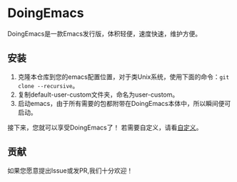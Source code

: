# DoingEmacs
DoingEmacs是一款Emacs发行版，体积轻便，速度快速，维护方便。

## 安装
1. 克隆本仓库到您的emacs配置位置，对于类Unix系统，使用下面的命令：`git clone --recursive`。
3. 复制default-user-custom文件夹，命名为user-custom。
4. 启动emacs，由于所有需要的包都附带在DoingEmacs本体中，所以瞬间便可启动。

接下来，您就可以享受DoingEmacs了！
若需要自定义，请看[自定义](./docs/custom.md)。

## 贡献
如果您愿意提出Issue或发PR,我们十分欢迎！
